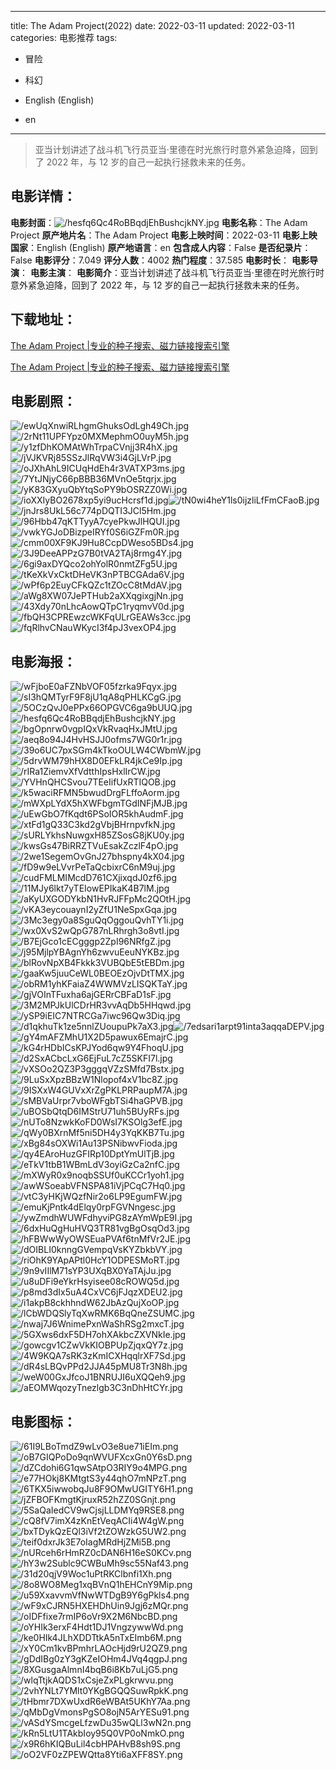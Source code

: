 
---
title: The Adam Project(2022)
date: 2022-03-11
updated: 2022-03-11
categories: 电影推荐
tags:
- 冒险
- 科幻

- English (English)
- en
---


> 亚当计划讲述了战斗机飞行员亚当·里德在时光旅行时意外紧急迫降，回到了 2022 年，与 12 岁的自己一起执行拯救未来的任务。

## **电影详情**：

**电影封面**：<img src="https://image.tmdb.org/t/p/w200/hesfq6Qc4RoBBqdjEhBushcjkNY.jpg" alt="/hesfq6Qc4RoBBqdjEhBushcjkNY.jpg" title="/hesfq6Qc4RoBBqdjEhBushcjkNY.jpg">
**电影名称**：The Adam Project
**原产地片名**：The Adam Project
**电影上映时间**：2022-03-11
**电影上映国家**：English (English)
**原产地语言**：en
**包含成人内容**：False
**是否纪录片**：False
**电影评分**：7.049
**评分人数**：4002
**热门程度**：37.585
**电影时长**：
**电影导演**：
**电影主演**：
**电影简介**：亚当计划讲述了战斗机飞行员亚当·里德在时光旅行时意外紧急迫降，回到了 2022 年，与 12 岁的自己一起执行拯救未来的任务。

## **下载地址**：
[The Adam Project |专业的种子搜索、磁力链接搜索引擎](https://movie.amd794.com:2083/?search=The%20Adam%20Project&ordering=&mode=match_phrase&page_size=10&page=1)

[The Adam Project |专业的种子搜索、磁力链接搜索引擎](https://movie.amd794.com:2083/?search=The%20Adam%20Project&ordering=&mode=match_phrase&page_size=10&page=1)
 

## **电影剧照**：
<img src="https://image.tmdb.org/t/p/original/ewUqXnwiRLhgmGhuksOdLgh49Ch.jpg" alt="/ewUqXnwiRLhgmGhuksOdLgh49Ch.jpg" title="/ewUqXnwiRLhgmGhuksOdLgh49Ch.jpg"><img src="https://image.tmdb.org/t/p/original/2rNt11UPFYpz0MXMephmO0uyM5h.jpg" alt="/2rNt11UPFYpz0MXMephmO0uyM5h.jpg" title="/2rNt11UPFYpz0MXMephmO0uyM5h.jpg"><img src="https://image.tmdb.org/t/p/original/y1zfDhKOMAtWhTrpaCVnjj3R4hX.jpg" alt="/y1zfDhKOMAtWhTrpaCVnjj3R4hX.jpg" title="/y1zfDhKOMAtWhTrpaCVnjj3R4hX.jpg"><img src="https://image.tmdb.org/t/p/original/jVJKVRj85SSzJlRqVW3i4GjLVrP.jpg" alt="/jVJKVRj85SSzJlRqVW3i4GjLVrP.jpg" title="/jVJKVRj85SSzJlRqVW3i4GjLVrP.jpg"><img src="https://image.tmdb.org/t/p/original/oJXhAhL9ICUqHdEh4r3VATXP3ms.jpg" alt="/oJXhAhL9ICUqHdEh4r3VATXP3ms.jpg" title="/oJXhAhL9ICUqHdEh4r3VATXP3ms.jpg"><img src="https://image.tmdb.org/t/p/original/7YtJNjyC66pBBB36MVnOe5tqrjx.jpg" alt="/7YtJNjyC66pBBB36MVnOe5tqrjx.jpg" title="/7YtJNjyC66pBBB36MVnOe5tqrjx.jpg"><img src="https://image.tmdb.org/t/p/original/yK83GXyuQbYtqSoPY9bOSRZZ0Wi.jpg" alt="/yK83GXyuQbYtqSoPY9bOSRZZ0Wi.jpg" title="/yK83GXyuQbYtqSoPY9bOSRZZ0Wi.jpg"><img src="https://image.tmdb.org/t/p/original/ioXXIyBO2678xp5yi9ucHcrsf1d.jpg" alt="/ioXXIyBO2678xp5yi9ucHcrsf1d.jpg" title="/ioXXIyBO2678xp5yi9ucHcrsf1d.jpg"><img src="https://image.tmdb.org/t/p/original/tN0wi4heY1ls0ijzliLfFmCFaoB.jpg" alt="/tN0wi4heY1ls0ijzliLfFmCFaoB.jpg" title="/tN0wi4heY1ls0ijzliLfFmCFaoB.jpg"><img src="https://image.tmdb.org/t/p/original/jnJrs8UkL56c774pDQTI3JCl5Hm.jpg" alt="/jnJrs8UkL56c774pDQTI3JCl5Hm.jpg" title="/jnJrs8UkL56c774pDQTI3JCl5Hm.jpg"><img src="https://image.tmdb.org/t/p/original/96Hbb47qKTTyyA7cyePkwJlHQUI.jpg" alt="/96Hbb47qKTTyyA7cyePkwJlHQUI.jpg" title="/96Hbb47qKTTyyA7cyePkwJlHQUI.jpg"><img src="https://image.tmdb.org/t/p/original/vwkYGJoDBizpeIRYf0S6iGZFm0R.jpg" alt="/vwkYGJoDBizpeIRYf0S6iGZFm0R.jpg" title="/vwkYGJoDBizpeIRYf0S6iGZFm0R.jpg"><img src="https://image.tmdb.org/t/p/original/cmm00XF9KJ9Hu8CcpDWeso5BDs4.jpg" alt="/cmm00XF9KJ9Hu8CcpDWeso5BDs4.jpg" title="/cmm00XF9KJ9Hu8CcpDWeso5BDs4.jpg"><img src="https://image.tmdb.org/t/p/original/3J9DeeAPPzG7B0tVA2TAj8rmg4Y.jpg" alt="/3J9DeeAPPzG7B0tVA2TAj8rmg4Y.jpg" title="/3J9DeeAPPzG7B0tVA2TAj8rmg4Y.jpg"><img src="https://image.tmdb.org/t/p/original/6gi9axDYQco2ohYolR0nmtZFg5U.jpg" alt="/6gi9axDYQco2ohYolR0nmtZFg5U.jpg" title="/6gi9axDYQco2ohYolR0nmtZFg5U.jpg"><img src="https://image.tmdb.org/t/p/original/tKeXkVxCktDHeVK3nPTBCGAda6V.jpg" alt="/tKeXkVxCktDHeVK3nPTBCGAda6V.jpg" title="/tKeXkVxCktDHeVK3nPTBCGAda6V.jpg"><img src="https://image.tmdb.org/t/p/original/wPf6p2EuyCFkQZc1tZOcC8tMdAV.jpg" alt="/wPf6p2EuyCFkQZc1tZOcC8tMdAV.jpg" title="/wPf6p2EuyCFkQZc1tZOcC8tMdAV.jpg"><img src="https://image.tmdb.org/t/p/original/aWg8XW07JePTHub2aXXqgixgjNn.jpg" alt="/aWg8XW07JePTHub2aXXqgixgjNn.jpg" title="/aWg8XW07JePTHub2aXXqgixgjNn.jpg"><img src="https://image.tmdb.org/t/p/original/43Xdy70nLhcAowQTpC1ryqmvV0d.jpg" alt="/43Xdy70nLhcAowQTpC1ryqmvV0d.jpg" title="/43Xdy70nLhcAowQTpC1ryqmvV0d.jpg"><img src="https://image.tmdb.org/t/p/original/fbQH3CPREwzcWKFqULrGEAWs3cc.jpg" alt="/fbQH3CPREwzcWKFqULrGEAWs3cc.jpg" title="/fbQH3CPREwzcWKFqULrGEAWs3cc.jpg"><img src="https://image.tmdb.org/t/p/original/fqRlhvCNauWKycI3f4pJ3vexOP4.jpg" alt="/fqRlhvCNauWKycI3f4pJ3vexOP4.jpg" title="/fqRlhvCNauWKycI3f4pJ3vexOP4.jpg">

## **电影海报**：
<img src="https://image.tmdb.org/t/p/original/wFjboE0aFZNbVOF05fzrka9Fqyx.jpg" alt="/wFjboE0aFZNbVOF05fzrka9Fqyx.jpg" title="/wFjboE0aFZNbVOF05fzrka9Fqyx.jpg"><img src="https://image.tmdb.org/t/p/original/sI3hQMTyrF9F8jU1qA8qPHLKCgG.jpg" alt="/sI3hQMTyrF9F8jU1qA8qPHLKCgG.jpg" title="/sI3hQMTyrF9F8jU1qA8qPHLKCgG.jpg"><img src="https://image.tmdb.org/t/p/original/5OCzQvJ0ePPx66OPGVC6ga9bUUQ.jpg" alt="/5OCzQvJ0ePPx66OPGVC6ga9bUUQ.jpg" title="/5OCzQvJ0ePPx66OPGVC6ga9bUUQ.jpg"><img src="https://image.tmdb.org/t/p/original/hesfq6Qc4RoBBqdjEhBushcjkNY.jpg" alt="/hesfq6Qc4RoBBqdjEhBushcjkNY.jpg" title="/hesfq6Qc4RoBBqdjEhBushcjkNY.jpg"><img src="https://image.tmdb.org/t/p/original/bgOpnrw0vgpIQxVkRvaqHxJMtU.jpg" alt="/bgOpnrw0vgpIQxVkRvaqHxJMtU.jpg" title="/bgOpnrw0vgpIQxVkRvaqHxJMtU.jpg"><img src="https://image.tmdb.org/t/p/original/aeq8o94J4HvHSJJ0ofms7WG0r1r.jpg" alt="/aeq8o94J4HvHSJJ0ofms7WG0r1r.jpg" title="/aeq8o94J4HvHSJJ0ofms7WG0r1r.jpg"><img src="https://image.tmdb.org/t/p/original/39o6UC7pxSGm4kTkoOULW4CWbmW.jpg" alt="/39o6UC7pxSGm4kTkoOULW4CWbmW.jpg" title="/39o6UC7pxSGm4kTkoOULW4CWbmW.jpg"><img src="https://image.tmdb.org/t/p/original/5drvWM79hHX8D0EFkLR4jkCe9Ip.jpg" alt="/5drvWM79hHX8D0EFkLR4jkCe9Ip.jpg" title="/5drvWM79hHX8D0EFkLR4jkCe9Ip.jpg"><img src="https://image.tmdb.org/t/p/original/rIRa1ZiemvXfVdtthIpsHxlIrCW.jpg" alt="/rIRa1ZiemvXfVdtthIpsHxlIrCW.jpg" title="/rIRa1ZiemvXfVdtthIpsHxlIrCW.jpg"><img src="https://image.tmdb.org/t/p/original/YVHnQHCSvou7TEeIifUxRTIQOB.jpg" alt="/YVHnQHCSvou7TEeIifUxRTIQOB.jpg" title="/YVHnQHCSvou7TEeIifUxRTIQOB.jpg"><img src="https://image.tmdb.org/t/p/original/k5waciRFMN5bwudDrgFLffoAorm.jpg" alt="/k5waciRFMN5bwudDrgFLffoAorm.jpg" title="/k5waciRFMN5bwudDrgFLffoAorm.jpg"><img src="https://image.tmdb.org/t/p/original/mWXpLYdX5hXWFbgmTGdINFjMJB.jpg" alt="/mWXpLYdX5hXWFbgmTGdINFjMJB.jpg" title="/mWXpLYdX5hXWFbgmTGdINFjMJB.jpg"><img src="https://image.tmdb.org/t/p/original/uEwGbO7fKqdt6PSoIOR5khAudmF.jpg" alt="/uEwGbO7fKqdt6PSoIOR5khAudmF.jpg" title="/uEwGbO7fKqdt6PSoIOR5khAudmF.jpg"><img src="https://image.tmdb.org/t/p/original/xtFd1gQ33C3kd2gVbjBHrnpvfkN.jpg" alt="/xtFd1gQ33C3kd2gVbjBHrnpvfkN.jpg" title="/xtFd1gQ33C3kd2gVbjBHrnpvfkN.jpg"><img src="https://image.tmdb.org/t/p/original/sURLYkhsNuwgxH85ZSosG8jKU0y.jpg" alt="/sURLYkhsNuwgxH85ZSosG8jKU0y.jpg" title="/sURLYkhsNuwgxH85ZSosG8jKU0y.jpg"><img src="https://image.tmdb.org/t/p/original/kwsGs47BiRRZTVuEsakZczlF4pO.jpg" alt="/kwsGs47BiRRZTVuEsakZczlF4pO.jpg" title="/kwsGs47BiRRZTVuEsakZczlF4pO.jpg"><img src="https://image.tmdb.org/t/p/original/2we1SegemOvGnJ27bhspny4kX04.jpg" alt="/2we1SegemOvGnJ27bhspny4kX04.jpg" title="/2we1SegemOvGnJ27bhspny4kX04.jpg"><img src="https://image.tmdb.org/t/p/original/fD9w9eLVvrPeTaQcbixrC6nM9uj.jpg" alt="/fD9w9eLVvrPeTaQcbixrC6nM9uj.jpg" title="/fD9w9eLVvrPeTaQcbixrC6nM9uj.jpg"><img src="https://image.tmdb.org/t/p/original/cudFMLMIMcdD761CXjixqdJ0zf6.jpg" alt="/cudFMLMIMcdD761CXjixqdJ0zf6.jpg" title="/cudFMLMIMcdD761CXjixqdJ0zf6.jpg"><img src="https://image.tmdb.org/t/p/original/11MJy6lkt7yTEIowEPIkaK4B7lM.jpg" alt="/11MJy6lkt7yTEIowEPIkaK4B7lM.jpg" title="/11MJy6lkt7yTEIowEPIkaK4B7lM.jpg"><img src="https://image.tmdb.org/t/p/original/aKyUXGODYkbN1HvRJFFpMc2QOtH.jpg" alt="/aKyUXGODYkbN1HvRJFFpMc2QOtH.jpg" title="/aKyUXGODYkbN1HvRJFFpMc2QOtH.jpg"><img src="https://image.tmdb.org/t/p/original/vKA3eycouaynI2yZfU1NeSpxGqa.jpg" alt="/vKA3eycouaynI2yZfU1NeSpxGqa.jpg" title="/vKA3eycouaynI2yZfU1NeSpxGqa.jpg"><img src="https://image.tmdb.org/t/p/original/3Mc3egy0a8SguQqOggouQvhTY1i.jpg" alt="/3Mc3egy0a8SguQqOggouQvhTY1i.jpg" title="/3Mc3egy0a8SguQqOggouQvhTY1i.jpg"><img src="https://image.tmdb.org/t/p/original/wx0XvS2wQpG787nLRhrgh3o8vtI.jpg" alt="/wx0XvS2wQpG787nLRhrgh3o8vtI.jpg" title="/wx0XvS2wQpG787nLRhrgh3o8vtI.jpg"><img src="https://image.tmdb.org/t/p/original/B7EjGco1cECgggp2ZpI96NRfgZ.jpg" alt="/B7EjGco1cECgggp2ZpI96NRfgZ.jpg" title="/B7EjGco1cECgggp2ZpI96NRfgZ.jpg"><img src="https://image.tmdb.org/t/p/original/j95MjlpYBAgnYh6zwvuEeuNYKBz.jpg" alt="/j95MjlpYBAgnYh6zwvuEeuNYKBz.jpg" title="/j95MjlpYBAgnYh6zwvuEeuNYKBz.jpg"><img src="https://image.tmdb.org/t/p/original/blRovNpXB4Fkkk3VUBQbE5tEBDm.jpg" alt="/blRovNpXB4Fkkk3VUBQbE5tEBDm.jpg" title="/blRovNpXB4Fkkk3VUBQbE5tEBDm.jpg"><img src="https://image.tmdb.org/t/p/original/gaaKw5juuCeWL0BEOEzOjvDtTMX.jpg" alt="/gaaKw5juuCeWL0BEOEzOjvDtTMX.jpg" title="/gaaKw5juuCeWL0BEOEzOjvDtTMX.jpg"><img src="https://image.tmdb.org/t/p/original/obRM1yhKFaiaZ4WWMVzLISQKTaY.jpg" alt="/obRM1yhKFaiaZ4WWMVzLISQKTaY.jpg" title="/obRM1yhKFaiaZ4WWMVzLISQKTaY.jpg"><img src="https://image.tmdb.org/t/p/original/gjVOInTFuxha6ajGERrCBFaD1sF.jpg" alt="/gjVOInTFuxha6ajGERrCBFaD1sF.jpg" title="/gjVOInTFuxha6ajGERrCBFaD1sF.jpg"><img src="https://image.tmdb.org/t/p/original/3M2MPJkUlCDrHR3vvAqDb5HHqwd.jpg" alt="/3M2MPJkUlCDrHR3vvAqDb5HHqwd.jpg" title="/3M2MPJkUlCDrHR3vvAqDb5HHqwd.jpg"><img src="https://image.tmdb.org/t/p/original/ySP9iEIC7NTRCGa7iwc96Qw3Diq.jpg" alt="/ySP9iEIC7NTRCGa7iwc96Qw3Diq.jpg" title="/ySP9iEIC7NTRCGa7iwc96Qw3Diq.jpg"><img src="https://image.tmdb.org/t/p/original/d1qkhuTk1ze5nnlZUoupuPk7aX3.jpg" alt="/d1qkhuTk1ze5nnlZUoupuPk7aX3.jpg" title="/d1qkhuTk1ze5nnlZUoupuPk7aX3.jpg"><img src="https://image.tmdb.org/t/p/original/7edsari1arpt91inta3aqqaDEPV.jpg" alt="/7edsari1arpt91inta3aqqaDEPV.jpg" title="/7edsari1arpt91inta3aqqaDEPV.jpg"><img src="https://image.tmdb.org/t/p/original/gY4mAFZMhU1X2D5pawux6EmajrC.jpg" alt="/gY4mAFZMhU1X2D5pawux6EmajrC.jpg" title="/gY4mAFZMhU1X2D5pawux6EmajrC.jpg"><img src="https://image.tmdb.org/t/p/original/kG4rHDbICsKPJYod6qw9Y4FhoqU.jpg" alt="/kG4rHDbICsKPJYod6qw9Y4FhoqU.jpg" title="/kG4rHDbICsKPJYod6qw9Y4FhoqU.jpg"><img src="https://image.tmdb.org/t/p/original/d2SxACbcLxG6EjFuL7cZ5SKFI7l.jpg" alt="/d2SxACbcLxG6EjFuL7cZ5SKFI7l.jpg" title="/d2SxACbcLxG6EjFuL7cZ5SKFI7l.jpg"><img src="https://image.tmdb.org/t/p/original/vXSOo2QZ3P3gggqVZzSMfd7Bstx.jpg" alt="/vXSOo2QZ3P3gggqVZzSMfd7Bstx.jpg" title="/vXSOo2QZ3P3gggqVZzSMfd7Bstx.jpg"><img src="https://image.tmdb.org/t/p/original/9LuSxXpzBBzW1Nlopof4xV1bc8Z.jpg" alt="/9LuSxXpzBBzW1Nlopof4xV1bc8Z.jpg" title="/9LuSxXpzBBzW1Nlopof4xV1bc8Z.jpg"><img src="https://image.tmdb.org/t/p/original/9ISXxW4GUVxXrZgPKLPRPaupM7A.jpg" alt="/9ISXxW4GUVxXrZgPKLPRPaupM7A.jpg" title="/9ISXxW4GUVxXrZgPKLPRPaupM7A.jpg"><img src="https://image.tmdb.org/t/p/original/sMBVaUrpr7vboWFgbTSi4haGPVB.jpg" alt="/sMBVaUrpr7vboWFgbTSi4haGPVB.jpg" title="/sMBVaUrpr7vboWFgbTSi4haGPVB.jpg"><img src="https://image.tmdb.org/t/p/original/uBOSbQtqD6IMStrU71uh5BUyRFs.jpg" alt="/uBOSbQtqD6IMStrU71uh5BUyRFs.jpg" title="/uBOSbQtqD6IMStrU71uh5BUyRFs.jpg"><img src="https://image.tmdb.org/t/p/original/nUTo8NzwkKoFD0WsI7KSOlg3efE.jpg" alt="/nUTo8NzwkKoFD0WsI7KSOlg3efE.jpg" title="/nUTo8NzwkKoFD0WsI7KSOlg3efE.jpg"><img src="https://image.tmdb.org/t/p/original/qWy0BXrnMf5ni5DH4y3YqKKB7Tu.jpg" alt="/qWy0BXrnMf5ni5DH4y3YqKKB7Tu.jpg" title="/qWy0BXrnMf5ni5DH4y3YqKKB7Tu.jpg"><img src="https://image.tmdb.org/t/p/original/xBg84sOXWi1Au13PSNibwvFioda.jpg" alt="/xBg84sOXWi1Au13PSNibwvFioda.jpg" title="/xBg84sOXWi1Au13PSNibwvFioda.jpg"><img src="https://image.tmdb.org/t/p/original/qy4EAroHuzGFIRp10DptYmUlTjB.jpg" alt="/qy4EAroHuzGFIRp10DptYmUlTjB.jpg" title="/qy4EAroHuzGFIRp10DptYmUlTjB.jpg"><img src="https://image.tmdb.org/t/p/original/eTkV1tbB1WBmLdV3oyiGzCa2nfC.jpg" alt="/eTkV1tbB1WBmLdV3oyiGzCa2nfC.jpg" title="/eTkV1tbB1WBmLdV3oyiGzCa2nfC.jpg"><img src="https://image.tmdb.org/t/p/original/mXWyR0x9noqbSSUf0uKCCr1yoh1.jpg" alt="/mXWyR0x9noqbSSUf0uKCCr1yoh1.jpg" title="/mXWyR0x9noqbSSUf0uKCCr1yoh1.jpg"><img src="https://image.tmdb.org/t/p/original/awWSoeabVFNSPA81iVjPCqC7Hq0.jpg" alt="/awWSoeabVFNSPA81iVjPCqC7Hq0.jpg" title="/awWSoeabVFNSPA81iVjPCqC7Hq0.jpg"><img src="https://image.tmdb.org/t/p/original/vtC3yHKjWQzfNir2o6LP9EgumFW.jpg" alt="/vtC3yHKjWQzfNir2o6LP9EgumFW.jpg" title="/vtC3yHKjWQzfNir2o6LP9EgumFW.jpg"><img src="https://image.tmdb.org/t/p/original/emuKjPntk4dElqy0rpFGVNngesc.jpg" alt="/emuKjPntk4dElqy0rpFGVNngesc.jpg" title="/emuKjPntk4dElqy0rpFGVNngesc.jpg"><img src="https://image.tmdb.org/t/p/original/ywZmdhWUWFdhyviPG8zAYmWpE9I.jpg" alt="/ywZmdhWUWFdhyviPG8zAYmWpE9I.jpg" title="/ywZmdhWUWFdhyviPG8zAYmWpE9I.jpg"><img src="https://image.tmdb.org/t/p/original/6dxHuQgHuHVQ3TR81vgBgOsqOd3.jpg" alt="/6dxHuQgHuHVQ3TR81vgBgOsqOd3.jpg" title="/6dxHuQgHuHVQ3TR81vgBgOsqOd3.jpg"><img src="https://image.tmdb.org/t/p/original/hFBWwWyOWSEuaPVAf6tnMfVr2JE.jpg" alt="/hFBWwWyOWSEuaPVAf6tnMfVr2JE.jpg" title="/hFBWwWyOWSEuaPVAf6tnMfVr2JE.jpg"><img src="https://image.tmdb.org/t/p/original/dOIBLI0knngGVempqVsKYZbkbVY.jpg" alt="/dOIBLI0knngGVempqVsKYZbkbVY.jpg" title="/dOIBLI0knngGVempqVsKYZbkbVY.jpg"><img src="https://image.tmdb.org/t/p/original/riOhK9YApAPtl0HcY1ODPESMoRT.jpg" alt="/riOhK9YApAPtl0HcY1ODPESMoRT.jpg" title="/riOhK9YApAPtl0HcY1ODPESMoRT.jpg"><img src="https://image.tmdb.org/t/p/original/9n9vIIlM71sYP3UXqBX0YaTAjJu.jpg" alt="/9n9vIIlM71sYP3UXqBX0YaTAjJu.jpg" title="/9n9vIIlM71sYP3UXqBX0YaTAjJu.jpg"><img src="https://image.tmdb.org/t/p/original/u8uDFi9eYkrHsyisee08cROWQ5d.jpg" alt="/u8uDFi9eYkrHsyisee08cROWQ5d.jpg" title="/u8uDFi9eYkrHsyisee08cROWQ5d.jpg"><img src="https://image.tmdb.org/t/p/original/p8md3dIx5uA4CxVC6jFJqzXDEU2.jpg" alt="/p8md3dIx5uA4CxVC6jFJqzXDEU2.jpg" title="/p8md3dIx5uA4CxVC6jFJqzXDEU2.jpg"><img src="https://image.tmdb.org/t/p/original/i1akpB8ckhhndW62JbAzQujXoOP.jpg" alt="/i1akpB8ckhhndW62JbAzQujXoOP.jpg" title="/i1akpB8ckhhndW62JbAzQujXoOP.jpg"><img src="https://image.tmdb.org/t/p/original/lCbWDQSlyTqXwRMK6BqQneZSUMC.jpg" alt="/lCbWDQSlyTqXwRMK6BqQneZSUMC.jpg" title="/lCbWDQSlyTqXwRMK6BqQneZSUMC.jpg"><img src="https://image.tmdb.org/t/p/original/nwaj7J6WnimePxnWaShRSg2mxcT.jpg" alt="/nwaj7J6WnimePxnWaShRSg2mxcT.jpg" title="/nwaj7J6WnimePxnWaShRSg2mxcT.jpg"><img src="https://image.tmdb.org/t/p/original/5GXws6dxF5DH7ohXAkbcZXVNkIe.jpg" alt="/5GXws6dxF5DH7ohXAkbcZXVNkIe.jpg" title="/5GXws6dxF5DH7ohXAkbcZXVNkIe.jpg"><img src="https://image.tmdb.org/t/p/original/gowcgv1CZwVkKIOBPUpZjqxQY7z.jpg" alt="/gowcgv1CZwVkKIOBPUpZjqxQY7z.jpg" title="/gowcgv1CZwVkKIOBPUpZjqxQY7z.jpg"><img src="https://image.tmdb.org/t/p/original/4W9KQA7sRK3zKmICXHqqlrXF7Sd.jpg" alt="/4W9KQA7sRK3zKmICXHqqlrXF7Sd.jpg" title="/4W9KQA7sRK3zKmICXHqqlrXF7Sd.jpg"><img src="https://image.tmdb.org/t/p/original/dR4sLBQvPPd2JJA45pMU8Tr3N8h.jpg" alt="/dR4sLBQvPPd2JJA45pMU8Tr3N8h.jpg" title="/dR4sLBQvPPd2JJA45pMU8Tr3N8h.jpg"><img src="https://image.tmdb.org/t/p/original/weW00GxJfcoJ1BNRUJI6uXQQeh9.jpg" alt="/weW00GxJfcoJ1BNRUJI6uXQQeh9.jpg" title="/weW00GxJfcoJ1BNRUJI6uXQQeh9.jpg"><img src="https://image.tmdb.org/t/p/original/aEOMWqozyTnezlgb3C3nDhHtCYr.jpg" alt="/aEOMWqozyTnezlgb3C3nDhHtCYr.jpg" title="/aEOMWqozyTnezlgb3C3nDhHtCYr.jpg">

## **电影图标**：
<img src="https://image.tmdb.org/t/p/original/61I9LBoTmdZ9wLvO3e8ue71iEIm.png" alt="/61I9LBoTmdZ9wLvO3e8ue71iEIm.png" title="/61I9LBoTmdZ9wLvO3e8ue71iEIm.png"><img src="https://image.tmdb.org/t/p/original/oB7GIQPoDo9qnWVUFXcxGn0Y6sD.png" alt="/oB7GIQPoDo9qnWVUFXcxGn0Y6sD.png" title="/oB7GIQPoDo9qnWVUFXcxGn0Y6sD.png"><img src="https://image.tmdb.org/t/p/original/dZCdohi6G1qwSAtpO3RIY9o4MPG.png" alt="/dZCdohi6G1qwSAtpO3RIY9o4MPG.png" title="/dZCdohi6G1qwSAtpO3RIY9o4MPG.png"><img src="https://image.tmdb.org/t/p/original/e77HOkj8KMtgtS3y44qhO7mNPzT.png" alt="/e77HOkj8KMtgtS3y44qhO7mNPzT.png" title="/e77HOkj8KMtgtS3y44qhO7mNPzT.png"><img src="https://image.tmdb.org/t/p/original/6TKX5iwwobqJu8F9OMwUGITY6H1.png" alt="/6TKX5iwwobqJu8F9OMwUGITY6H1.png" title="/6TKX5iwwobqJu8F9OMwUGITY6H1.png"><img src="https://image.tmdb.org/t/p/original/jZFBOFKmgtKjruxR52hZZ0SGnjt.png" alt="/jZFBOFKmgtKjruxR52hZZ0SGnjt.png" title="/jZFBOFKmgtKjruxR52hZZ0SGnjt.png"><img src="https://image.tmdb.org/t/p/original/5SaQaIedCV9wCjsjLLDMYq9RSE8.png" alt="/5SaQaIedCV9wCjsjLLDMYq9RSE8.png" title="/5SaQaIedCV9wCjsjLLDMYq9RSE8.png"><img src="https://image.tmdb.org/t/p/original/cQ8fV7imX4zKnEtVeqACIi4W4gW.png" alt="/cQ8fV7imX4zKnEtVeqACIi4W4gW.png" title="/cQ8fV7imX4zKnEtVeqACIi4W4gW.png"><img src="https://image.tmdb.org/t/p/original/bxTDykQzEQl3iVf2tZOWzkG5UW2.png" alt="/bxTDykQzEQl3iVf2tZOWzkG5UW2.png" title="/bxTDykQzEQl3iVf2tZOWzkG5UW2.png"><img src="https://image.tmdb.org/t/p/original/teif0dxrJk3E7oIagMRdHjZMi5B.png" alt="/teif0dxrJk3E7oIagMRdHjZMi5B.png" title="/teif0dxrJk3E7oIagMRdHjZMi5B.png"><img src="https://image.tmdb.org/t/p/original/nURceh6rHmRZ0cDAN6H16eS0KCv.png" alt="/nURceh6rHmRZ0cDAN6H16eS0KCv.png" title="/nURceh6rHmRZ0cDAN6H16eS0KCv.png"><img src="https://image.tmdb.org/t/p/original/hY3w2Sublc9CWBuMh9sc55Naf43.png" alt="/hY3w2Sublc9CWBuMh9sc55Naf43.png" title="/hY3w2Sublc9CWBuMh9sc55Naf43.png"><img src="https://image.tmdb.org/t/p/original/31d20qjV9Woc1uPtRKClbnfi1Xh.png" alt="/31d20qjV9Woc1uPtRKClbnfi1Xh.png" title="/31d20qjV9Woc1uPtRKClbnfi1Xh.png"><img src="https://image.tmdb.org/t/p/original/8o8WO8Meg1xqBVnQ1hEHCnY9Mip.png" alt="/8o8WO8Meg1xqBVnQ1hEHCnY9Mip.png" title="/8o8WO8Meg1xqBVnQ1hEHCnY9Mip.png"><img src="https://image.tmdb.org/t/p/original/u59XxavvmVfNwWTDgB9Y6gPkls4.png" alt="/u59XxavvmVfNwWTDgB9Y6gPkls4.png" title="/u59XxavvmVfNwWTDgB9Y6gPkls4.png"><img src="https://image.tmdb.org/t/p/original/wF9xCJRN5HXEHDhUin9Jgj6zMQr.png" alt="/wF9xCJRN5HXEHDhUin9Jgj6zMQr.png" title="/wF9xCJRN5HXEHDhUin9Jgj6zMQr.png"><img src="https://image.tmdb.org/t/p/original/oIDFfixe7rmIP6oVr9X2M6NbcBD.png" alt="/oIDFfixe7rmIP6oVr9X2M6NbcBD.png" title="/oIDFfixe7rmIP6oVr9X2M6NbcBD.png"><img src="https://image.tmdb.org/t/p/original/oYHIk3erxF4Hdt1DJ1VngzywwWd.png" alt="/oYHIk3erxF4Hdt1DJ1VngzywwWd.png" title="/oYHIk3erxF4Hdt1DJ1VngzywwWd.png"><img src="https://image.tmdb.org/t/p/original/ke0HIk4JLhXDDTtkA5nTxEImb6M.png" alt="/ke0HIk4JLhXDDTtkA5nTxEImb6M.png" title="/ke0HIk4JLhXDDTtkA5nTxEImb6M.png"><img src="https://image.tmdb.org/t/p/original/xY0Cm1kvBPmhrLAOcHjd9rU2QZ9.png" alt="/xY0Cm1kvBPmhrLAOcHjd9rU2QZ9.png" title="/xY0Cm1kvBPmhrLAOcHjd9rU2QZ9.png"><img src="https://image.tmdb.org/t/p/original/gDdIBg0zY3gKZeIOHm4JVq4qgpJ.png" alt="/gDdIBg0zY3gKZeIOHm4JVq4qgpJ.png" title="/gDdIBg0zY3gKZeIOHm4JVq4qgpJ.png"><img src="https://image.tmdb.org/t/p/original/8XGusgaAlmnI4bqB6i8Kb7uLjG5.png" alt="/8XGusgaAlmnI4bqB6i8Kb7uLjG5.png" title="/8XGusgaAlmnI4bqB6i8Kb7uLjG5.png"><img src="https://image.tmdb.org/t/p/original/wlqTtjkAQDS1xCsjeZxPLgkrwvu.png" alt="/wlqTtjkAQDS1xCsjeZxPLgkrwvu.png" title="/wlqTtjkAQDS1xCsjeZxPLgkrwvu.png"><img src="https://image.tmdb.org/t/p/original/2vhYNLt7YMlt0YKgBGQQSuwRpkK.png" alt="/2vhYNLt7YMlt0YKgBGQQSuwRpkK.png" title="/2vhYNLt7YMlt0YKgBGQQSuwRpkK.png"><img src="https://image.tmdb.org/t/p/original/tHbmr7DXwUxdR6eWBAt5UKhY7Aa.png" alt="/tHbmr7DXwUxdR6eWBAt5UKhY7Aa.png" title="/tHbmr7DXwUxdR6eWBAt5UKhY7Aa.png"><img src="https://image.tmdb.org/t/p/original/qMbDgVmonsPgSO8ojN5ArYESu91.png" alt="/qMbDgVmonsPgSO8ojN5ArYESu91.png" title="/qMbDgVmonsPgSO8ojN5ArYESu91.png"><img src="https://image.tmdb.org/t/p/original/vASdYSmcgeLfzwDu35wQLl3wN2n.png" alt="/vASdYSmcgeLfzwDu35wQLl3wN2n.png" title="/vASdYSmcgeLfzwDu35wQLl3wN2n.png"><img src="https://image.tmdb.org/t/p/original/kRn5LtU1TAkbIoy95Q0VP0oNmkO.png" alt="/kRn5LtU1TAkbIoy95Q0VP0oNmkO.png" title="/kRn5LtU1TAkbIoy95Q0VP0oNmkO.png"><img src="https://image.tmdb.org/t/p/original/x9R6hKIQBuLil4cbHPAHvB8sh9S.png" alt="/x9R6hKIQBuLil4cbHPAHvB8sh9S.png" title="/x9R6hKIQBuLil4cbHPAHvB8sh9S.png"><img src="https://image.tmdb.org/t/p/original/oO2VF0zZPEWQtta8Yti6aXFF8SY.png" alt="/oO2VF0zZPEWQtta8Yti6aXFF8SY.png" title="/oO2VF0zZPEWQtta8Yti6aXFF8SY.png">
